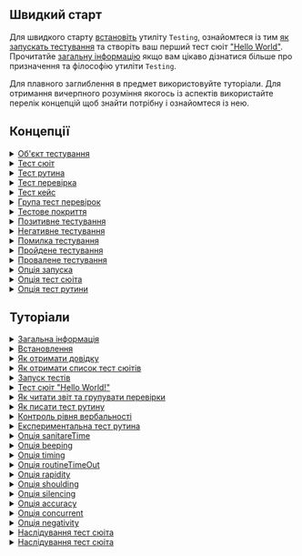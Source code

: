 ## Швидкий старт

Для швидкого старту [встановіть](<./tutorial/Installation.md>) утиліту `Testing`, ознайомтеся із тим [як запускать тестування](<./tutorial/Running.md>) та створіть ваш перший тест сюіт ["Hello World"](<./tutorial/HelloWorld.md>). Прочитатйе [загальну інформацію](<./tutorial/Abstract.md>) якщо вам цікаво дізнатися більше про призначення та філософію утиліти `Testing`.

Для плавного заглиблення в предмет використовуйте туторіали. Для отримання вичерпного розуміння якогось із аспектів використайте перелік концепцій щоб знайти потрібну і ознайомтеся із нею.

## Концепції

<details>
  <summary><a href="./concept/TestObject.md">
    Об'єкт тестування
  </a></summary>
    Об'єкт тестування - система, коректна робота, якої тестується.
</details>

<details>
  <summary><a href="./concept/TestSuite.md">
    Тест сюіт
  </a></summary>
    Тест сюіт ( тестовий комлект, тестовий набір ) - це набір тест рутин, та тестових данних для тестування об'єкту тестування.
</details>

<details>
  <summary><a href="./concept/TestRoutine.md">
    Тест рутина
  </a></summary>
    Тест рутина - рутина ( функція, метод ) розроблена для тестування, якогось із аспектів об'кту тестування. Тест сюіт розбивається на тест рутини, кожна із котрих виконується незалежно одна від одної. Інструкції тест рутини виконується послідовно та містять в собі тест перевірки, котрі можуть об'єднуватися в тест кейси та можуть мати опис.
</details>

<details>
  <summary><a href="./concept/TestCheck.md">
    Тест перевірка
  </a></summary>
    Тест перевірка - очікування розробника стосовно поведінки об'єкту, що тестується виражене якоюсь умовою. Це найнижча структурна одиниця тестування.
</details>

<details>
  <summary><a href="./concept/TestCase.md">
    Тест кейс
  </a></summary>
    Тест кейс або група тест перевірок - це одна або декілька тест перевірок із супровідним кодом поєднаних в логічну структурну одиницю для перевірки функціональності якогось аспекту об'єкту, що тестується.
</details>

<details>
  <summary><a href="./concept/TestCase.md">
    Група тест перевірок
  </a></summary>
    Тест кейс або група тест перевірок - це одна або декілька тест перевірок із супровідним кодом поєднаних в логічну структурну одиницю для перевірки функціональності якогось аспекту об'єкту, що тестується.
</details>

<details>
  <summary><a href="./concept/TestCoverage.md">
    Тестове покриття
  </a></summary>
    Тестове покриття — метрика тестування програмного забезпечення, що визначається відсотком тестованого вихідного коду програми.
</details>

<details>
  <summary><a href="./concept/TestCheck.md#Позитивне-тестування">
    Позитивне тестування
  </a></summary>
    Тестування коректності роботи об'єкта тестування за нормальних умов, при відсутності помилок в вхідних даних та нормальному стані.
</details>

<details>
  <summary><a href="./concept/TestCheck.md#Негативне-тестування">
    Негативне тестування
  </a></summary>
    Тестування коректності обробки об'єктом тестування помилкових даних чи помилкового стану.
</details>

<details>
  <summary><a href="./concept/TestingStatus.md#Помилка-тестування">
    Помилка тестування
  </a></summary>
    Подія чи умова, яка призвела до провалу тестування.
</details>

<details>
  <summary><a href="./concept/TestingStatus.md#Пройдене-тестування">
    Пройдене тестування
  </a></summary>
    Результат проходження тестування, котрий не містить помилок тестування.
</details>

<details>
  <summary><a href="./concept/TestingStatus.md#Провалене-тестування">
    Провалене тестування
  </a></summary>
    Результат виконання тестування, котрий містить принаймні одну помилку тестування.  
</details>

<details>
  <summary><a href="./concept/TestOption.md#Опція-запуска">
    Опція запуска
  </a></summary>
    Параметр для керування процесом тестування, який передається через команду запуску. Опції тестування застосовується до кожного тест сюіта.
</details>

<details>
  <summary><a href="./concept/TestOption.md#Опція-тест-сюіта">
    Опція тест сюіта
  </a></summary>
    Параметр для керування процесом тестування, який вказується в коді визначення тест сюіта. Такі опції переписують значення за замовучуванням і, в свою чергу, можуть бути переписані опціями запуску.
</details>

<details>
  <summary><a href="./concept/TestOption.md#Опція-тест-рутини">
    Опція тест рутини
  </a></summary>
    Параметр для керування процесом тестування заданий в окремій тест рутині.
</details>

## Туторіали

<details>
  <summary><a href="./tutorial/Abstract.md">
    Загальна інформація
  </a></summary>
    Загальна інформація про утиліту Testing.
</details>

<details>
  <summary><a href="./tutorial/Installation.md">
    Встановлення
  </a></summary>
    Процедура встановлення утиліти Testing.
</details>

<details>
  <summary><a href="./tutorial/Help.md">
    Як отримати довідку
  </a></summary>
    Як отримати загальну довідку.
</details>

<details>
  <summary><a href="./tutorial/HelpSuitesList.md">
    Як отримати список тест сюітів
  </a></summary>
    Як отримати інформацію про тест-сюіти.
</details>

<details>
  <summary><a href="./tutorial/Running.md">
    Запуск тестів
  </a></summary>
    Як запускати тестування окремих тест сюітів та тестування скопом.
</details>

<details>
  <summary><a href="./tutorial/HelloWorld.md">
    Тест сюіт "Hello World!"
  </a></summary>
    Створення простого тест сюіта.
</details>

<details>
  <summary><a href="./tutorial/Report.md">
    Як читати звіт та групувати перевірки
  </a></summary>
    Як читати звіт тестування та групувати тест перевірки в групи та тест кейси. Як опис відображається в звіті.
</details>

<details>
  <summary><a href="./tutorial/TestRoutine.md">
    Як писати тест рутину
  </a></summary>
    Основні правила написання тест рутин.
</details>

<details>
  <summary><a href="./tutorial/Verbosity.md">
    Контроль рівня вербальності
  </a></summary>
    Зміна кількості виведеної інформації опцією verbosity.
</details>

<details>
  <summary><a href="./tutorial/TestRoutineExperimental.md">
   Експериментальна тест рутина
  </a></summary>
    Створення експериментальних тест рутин для відладки тест об'єкта. 
</details>

<details>
  <summary><a href="./tutorial/OptionSanitareTime.md">
    Опція sanitareTime
  </a></summary>
    Регулювання часу на завершення виконання асинхронних перевірок.
</details>

<details>
  <summary><a href="./tutorial/OptionBeeping.md">
    Опція beeping
  </a></summary>
    Сигналізація про закінчення тестування.
</details>

<details>
  <summary><a href="./tutorial/OptionTiming.md">
    Опція timing
  </a></summary>
    Ввімкнення підрахунку часу тестування.
</details>

<details>
  <summary><a href="./tutorial/OptionRoutineTimeOut.md">
    Опція routineTimeOut
  </a></summary>
    Як задати час на виконання тест рутини.
</details>

<details>
  <summary><a href="./tutorial/OptionRapidity.md">
    Опція rapidity
  </a></summary>
    Як встановити пріоритет виконання тест рутини та керувати проходженням тестування.
</details>

<details>
  <summary><a href="./tutorial/OptionShoulding.md">
    Опція shoulding
  </a></summary>
    Як вимкнути перевірки з should*.
</details>

<details>
  <summary><a href="./tutorial/OptionSilencing.md">
    Опція silencing
  </a></summary>
    Фільтрування звіту тестування від сторонніх включень.
</details>

<details>
  <summary><a href="./tutorial/OptionAccuracy.md">
    Опція accuracy
  </a></summary>
    Як врахувати точність обчислень при порівнянні числових значень.
</details>

<details>
  <summary><a href="./tutorial/OptionConcurrent.md">
    Опція concurrent
  </a></summary>
    Як запустити паралельне виконання тест сюітів.
</details>

<details>
  <summary><a href="./tutorial/Optionnegativity.md">
    Опція negativity
  </a></summary>
    Як отримати більше інформації про провалені тести.
</details>

<details>
  <summary><a href="./tutorial/SuiteInheritance.md">
    Наслідування тест сюіта
  </a></summary>
    Наслідування одного тест сюіта іншим.
</details>

<details>
  <summary><a href="./tutorial/SuiteInheritance.md">
    Наслідування тест сюіта
  </a></summary>
    Як використовувати наслідування від декількох тест сюітів.
</details>


<!--
<details>
  <summary><a href="./tutorial/OptionFails.md">
    Опція fails
  </a></summary>
    Як завершити тестування при досягненні деякого числа провалених тестів.
</details>

<details>
  <summary><a href="./tutorial/OptionColoring.md">
    Опція coloring
  </a></summary>
    Використання кольорового звіту.
</details>
-->
